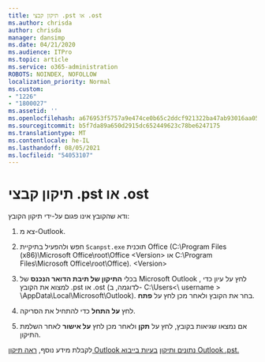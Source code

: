 ```yaml
---
title: תיקון קבצי .pst או .ost
ms.author: chrisda
author: chrisda
manager: dansimp
ms.date: 04/21/2020
ms.audience: ITPro
ms.topic: article
ms.service: o365-administration
ROBOTS: NOINDEX, NOFOLLOW
localization_priority: Normal
ms.custom:
- "1226"
- "1800027"
ms.assetid: ''
ms.openlocfilehash: a676953f5757a9e474ce0b65c2ddcf921322ba47ab93016aa05f23c8a70d8d24
ms.sourcegitcommit: b5f7da89a650d2915dc652449623c78be6247175
ms.translationtype: MT
ms.contentlocale: he-IL
ms.lasthandoff: 08/05/2021
ms.locfileid: "54053107"
---
```

# <a name="repair-pst-or-ost-files"></a>תיקון קבצי .pst או .ost

ודא שהקובץ אינו פגום על-ידי תיקון הקובץ:

1. צא מ-Outlook.

2. חפש ולהפעיל בתיקיית `Scanpst.exe` תוכנית Office (C:\Program Files (x86)\Microsoft Office\root\Office \<Version\> או C:\Program Files\Microsoft Office\root\Office). \<Version\>

3. בכלי **התיקון של תיבת הדואר הנכנס**  של Microsoft Outlook , לחץ על עיון כדי למצוא את הקובץ .pst או .ost (לדוגמה, ב- C:\Users<\\ username \> \AppData\Local\Microsoft\Outlook). בחר את הקובץ ולאחר מכן לחץ על **פתח**.

4. לחץ **על התחל** כדי להתחיל את הסריקה.

5. אם נמצאו שגיאות בקובץ, לחץ על **תקן** ולאחר מכן לחץ **על אישור** לאחר השלמת התיקון.

לקבלת מידע נוסף, [ראה תיקון Outlook נתונים ותיקון](https://support.office.com/article/25663bc3-11ec-4412-86c4-60458afc5253) [בעיות בייבוא Outlook .pst.](https://support.office.com/article/2d2e50dc-5c36-4ab2-ab50-f1be733b3d6e)
